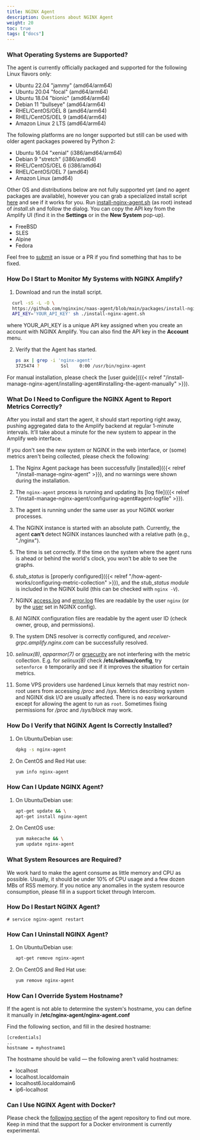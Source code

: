 ```yaml
---
title: NGINX Agent
description: Questions about NGINX Agent
weight: 20
toc: true
tags: ["docs"]
---
```


### What Operating Systems are Supported?

The agent is currently officially packaged and supported for the following Linux flavors only:

  * Ubuntu 22.04 "jammy" (amd64/arm64)
  * Ubuntu 20.04 "focal" (amd64/arm64)
  * Ubuntu 18.04 "bionic" (amd64/arm64)
  * Debian 11 "bullseye" (amd64/arm64)
  * RHEL/CentOS/OEL 8 (amd64/arm64)
  * RHEL/CentOS/OEL 9 (amd64/arm64)
  * Amazon Linux 2 LTS (amd64/arm64)

The following platforms are no longer supported but still can be used with older agent packages powered by Python 2:

  * Ubuntu 16.04 "xenial" (i386/amd64/arm64)
  * Debian 9 "stretch" (i386/amd64)
  * RHEL/CentOS/OEL 6 (i386/amd64)
  * RHEL/CentOS/OEL 7 (amd64)
  * Amazon Linux (amd64)

Other OS and distributions below are not fully supported yet (and no agent packages are available), however you can grab a specialized install script [here](https://raw.githubusercontent.com/nginxinc/naas-agent/blob/main/packages/install-nginx-agent.sh) and see if it works for you. Run [install-nginx-agent.sh](https://raw.githubusercontent.com/nginxinc/naas-agent/blob/main/packages/install-nginx-agent.sh) (as root) instead of *install.sh* and follow the dialog. You can copy the API key from the Amplify UI (find it in the **Settings** or in the **New System** pop-up).

  * FreeBSD
  * SLES
  * Alpine
  * Fedora

Feel free to [submit](https://github.com/nginx/agent/) an issue or a PR if you find something that has to be fixed.

### How Do I Start to Monitor My Systems with NGINX Amplify?

1. Download and run the install script.

  ```bash
    curl -sS -L -O \
    https://github.com/nginxinc/naas-agent/blob/main/packages/install-nginx-agent.sh && \
    API_KEY='YOUR_API_KEY' sh ./install-nginx-agent.sh
  ```

   where YOUR_API_KEY is a unique API key assigned when you create an account with NGINX Amplify. You can also find the API key in the **Account** menu.

2. Verify that the Agent has started.

   ```bash
   ps ax | grep -i 'nginx-agent'
   3725474 ?        Ssl    0:00 /usr/bin/nginx-agent
   ```

For manual installation, please check the [user guide]({{< relref "/install-manage-nginx-agent/installing-agent#installing-the-agent-manually" >}}).

### What Do I Need to Configure the NGINX Agent to Report Metrics Correctly?

After you install and start the agent, it should start reporting right away, pushing aggregated data to the Amplify backend at regular 1-minute intervals. It'll take about a minute for the new system to appear in the Amplify web interface.

If you don't see the new system or NGINX in the web interface, or (some) metrics aren't being collected, please check the following:

1. The Nginx Agent package has been successfully [installed]({{< relref "/install-manage-nginx-agent" >}}), and no warnings were shown during the installation.

2. The `nginx-agent` process is running and updating its [log file]({{< relref "/install-manage-nginx-agent/configuring-agent#agent-logfile" >}}).

3. The agent is running under the same user as your NGINX worker processes.

4. The NGINX instance is started with an absolute path. Currently, the agent **can't** detect NGINX instances launched with a relative path (e.g., "./nginx").

5. The time is set correctly. If the time on the system where the agent runs is ahead or behind the world's clock, you won't be able to see the graphs.

6. *stub_status* is [properly configured]({{< relref "/how-agent-works/configuring-metric-collection" >}}), and the *stub_status module* is included in the NGINX build (this can be checked with `nginx -V`).

7. NGINX [access.log](http://nginx.org/en/docs/http/ngx_http_log_module.html) and [error.log](http://nginx.org/en/docs/ngx_core_module.html#error_log) files are readable by the user `nginx` (or by the [user](http://nginx.org/en/docs/ngx_core_module.html#user) set in NGINX config).

8. All NGINX configuration files are readable by the agent user ID (check owner, group, and permissions).

9. The system DNS resolver is correctly configured, and *receiver-grpc.amplify.nginx.com* can be successfully resolved.

10. *selinux(8)*, *apparmor(7)* or [grsecurity](https://grsecurity.net) are not interfering with the metric collection. E.g. for *selinux(8)* check **/etc/selinux/config**, try `setenforce 0` temporarily and see if it improves the situation for certain metrics.

11. Some VPS providers use hardened Linux kernels that may restrict non-root users from accessing */proc* and */sys*. Metrics describing system and NGINX disk I/O are usually affected. There is no easy workaround except for allowing the agent to run as `root`. Sometimes fixing permissions for */proc* and */sys/block* may work.

### How Do I Verify that NGINX Agent Is Correctly Installed?

1. On Ubuntu/Debian use:

   ```bash
   dpkg -s nginx-agent
   ```

2. On CentOS and Red Hat use:

   ```bash
   yum info nginx-agent
   ```

### How Can I Update NGINX Agent?

1. On Ubuntu/Debian use:

   ```bash
   apt-get update && \
   apt-get install nginx-agent
   ```

2. On CentOS use:

   ```bash
   yum makecache && \
   yum update nginx-agent
   ```

### What System Resources are Required?

We work hard to make the agent consume as little memory and CPU as possible. Usually, it should be under 10% of CPU usage and a few dozen MBs of RSS memory. If you notice any anomalies in the system resource consumption, please fill in a support ticket through Intercom.

### How Do I Restart NGINX Agent?

   ```
   # service nginx-agent restart
   ```

### How Can I Uninstall NGINX Agent?

1. On Ubuntu/Debian use:

   ```bash
   apt-get remove nginx-agent
   ```

2. On CentOS and Red Hat use:

   ```bash
   yum remove nginx-agent
   ```

### How Can I Override System Hostname?

If the agent is not able to determine the system's hostname, you can define it manually in **/etc/nginx-agent/nginx-agent.conf**

Find the following section, and fill in the desired hostname:

```nginx
[credentials]
..
hostname = myhostname1
```

The hostname should be valid — the following aren't valid hostnames:

  * localhost
  * localhost.localdomain
  * localhost6.localdomain6
  * ip6-localhost


### Can I Use NGINX Agent with Docker?

Please check the [following section](https://docs.nginx.com/nginx-agent/docker-images/) of the agent repository to find out more. Keep in mind that the support for a Docker environment is currently experimental.
